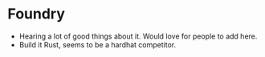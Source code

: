 # Foundry

- Hearing a lot of good things about it. Would love for people to add here.
- Build it Rust, seems to be a hardhat competitor.
